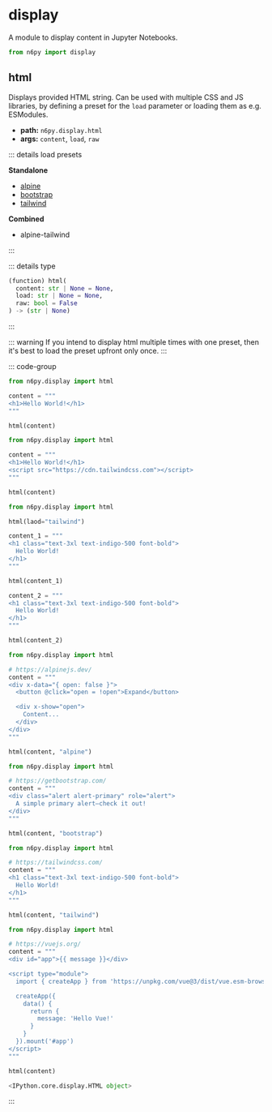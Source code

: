 # display

A module to display content in Jupyter Notebooks.

```py
from n6py import display
```

## html <Badge type="tip" text="0.1.16" />

Displays provided HTML string. Can be used with multiple CSS and JS libraries, by defining a preset for the `load` parameter or loading them as e.g. ESModules.

- **path:** `n6py.display.html`
- **args:** `content`, `load`, `raw`

::: details load presets

**Standalone**

- [alpine](https://alpinejs.dev/)
- [bootstrap](https://getbootstrap.com/)
- [tailwind](https://tailwindcss.com/)

**Combined**

- alpine-tailwind

:::

::: details type

```py
(function) html(
  content: str | None = None,
  load: str | None = None,
  raw: bool = False
) -> (str | None)
```

:::

::: warning
If you intend to display html multiple times with one preset, then it's best to load the preset upfront only once.
:::

::: code-group

```py [HTML]
from n6py.display import html

content = """
<h1>Hello World!</h1>
"""

html(content)
```

```py [Custom]
from n6py.display import html

content = """
<h1>Hello World!</h1>
<script src="https://cdn.tailwindcss.com"></script>
"""

html(content)
```

```py [Multiple]
from n6py.display import html

html(laod="tailwind")

content_1 = """
<h1 class="text-3xl text-indigo-500 font-bold">
  Hello World!
</h1>
"""

html(content_1)

content_2 = """
<h1 class="text-3xl text-indigo-500 font-bold">
  Hello World!
</h1>
"""

html(content_2)
```

```py [Alpine.js]
from n6py.display import html

# https://alpinejs.dev/
content = """
<div x-data="{ open: false }">
  <button @click="open = !open">Expand</button>

  <div x-show="open">
    Content...
  </div>
</div>
"""

html(content, "alpine")
```

```py [Bootstrap]
from n6py.display import html

# https://getbootstrap.com/
content = """
<div class="alert alert-primary" role="alert">
  A simple primary alert—check it out!
</div>
"""

html(content, "bootstrap")
```

```py [Tailwind CSS]
from n6py.display import html

# https://tailwindcss.com/
content = """
<h1 class="text-3xl text-indigo-500 font-bold">
  Hello World!
</h1>
"""

html(content, "tailwind")
```

```py [Vue.js]
from n6py.display import html

# https://vuejs.org/
content = """
<div id="app">{{ message }}</div>

<script type="module">
  import { createApp } from 'https://unpkg.com/vue@3/dist/vue.esm-browser.js'

  createApp({
    data() {
      return {
        message: 'Hello Vue!'
      }
    }
  }).mount('#app')
</script>
"""

html(content)
```

```py [Result]
<IPython.core.display.HTML object>
```

:::
